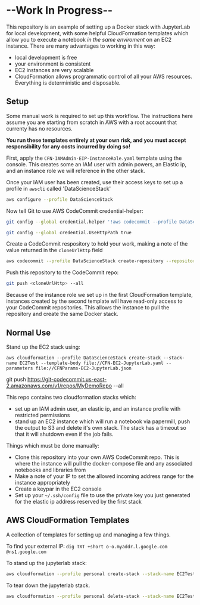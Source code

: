 # --Work In Progress--

This repository is an example of setting up a Docker stack with JupyterLab for local development, with some helpful CloudFormation templates which allow you to execute a notebook *in the same enviroment* on an EC2 instance. There are many advantages to working in this way:

* local development is free
* your environment is consistent
* EC2 instances are very scalable
* CloudFormation allows programmatic control of all your AWS resources. Everything is deterministic and disposable.

## Setup

Some manual work is required to set up this workflow. The instructions here assume you are starting from scratch in AWS with a root account that currenty has no resources. 

**You run these templates entirely at your own risk, and you must accept responsibility for any costs incurred by doing so!**

First, apply the `CFN-IAMAdmin-EIP-InstanceRole.yaml` template using the console. This creates some an IAM user with admin powers, an Elastic ip, and an instance role we will reference in the other stack.

Once your IAM user has been created, use their access keys to set up a profile in `awscli` called 'DataScienceStack'

```bash
aws configure --profile DataScienceStack
```

Now tell Git to use AWS CodeCommit credential-helper:

```bash
git config --global credential.helper '!aws codecommit --profile DataScienceStack credential-helper $@'
```
```bash
git config --global credential.UseHttpPath true
```

Create a CodeCommit respository to hold your work, making a note of the value returned in the `cloneUrlHttp` field

```bash
aws codecommit --profile DataScienceStack create-repository --repository-name DataScienceStack
```

Push this repository to the CodeCommit repo:

```bash
git push <cloneUrlHttp> --all
```

Because of the instance role we set up in the first CloudFormation template, instances created by the second template will have read-only access to your CodeCommit repositories. This allows the instance to pull the repository and create the same Docker stack.

## Normal Use

Stand up the EC2 stack using:

`aws cloudformation --profile DataScienceStack create-stack --stack-name EC2Test --template-body file://CFN-EC2-JupyterLab.yaml --parameters file://CFNParams-EC2-JupyterLab.json`

git push https://git-codecommit.us-east-2.amazonaws.com/v1/repos/MyDemoRepo --all

This repo contains two cloudformation stacks which:

* set up an IAM admin user, an elastic ip, and an instance profile with restricted permissions
* stand up an EC2 instance which will run a notebook via papermill, push the output to S3 and delete it's own stack. The stack  has a timeout so that it will shutdown even if the job fails.

Things which must be done manually:

* Clone this repository into your own AWS CodeCommit repo. This is where the instance will pull the docker-compose file and any associated notebooks and libraries from
* Make a note of your IP to set the allowed incoming address range for the instance appropriately
* Create a keypar in the EC2 console
* Set up your `~/.ssh/config` file to use the private key you just generated for the elastic ip address reserved by the first stack

## AWS CloudFormation Templates

A collection of templates for setting up and managing a few things.

To find your external IP:
`dig TXT +short o-o.myaddr.l.google.com @ns1.google.com`

To stand up the jupyterlab stack:
```bash
aws cloudformation --profile personal create-stack --stack-name EC2Test --template-body file://EC2InstanceWithSecurityGroupSample.yaml --parameters file://EC2Parameters.json
```

To tear down the jupyterlab stack.
```bash
aws cloudformation --profile personal delete-stack --stack-name EC2Test
```
